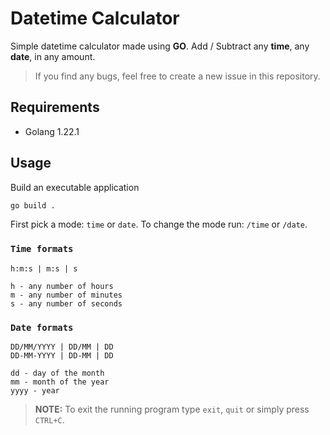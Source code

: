 # Datetime Calculator
Simple datetime calculator made using **GO**. Add / Subtract any **time**, any **date**, in any amount.

> If you find any bugs, feel free to create a new issue in this repository.

## Requirements
- Golang 1.22.1 

## Usage
Build an executable application
```bash
go build .
```

First pick a mode: `time` or `date`. To change the mode run: `/time` or `/date`.

### `Time formats`
```
h:m:s | m:s | s

h - any number of hours
m - any number of minutes
s - any number of seconds
```

### `Date formats`
```
DD/MM/YYYY | DD/MM | DD
DD-MM-YYYY | DD-MM | DD

dd - day of the month 
mm - month of the year
yyyy - year
```

> **NOTE:** To exit the running program type `exit`, `quit` or simply press `CTRL+C`. 